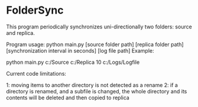# FolderSync
This program periodically synchronizes uni-directionally two folders: source and replica.

Program usage: python main.py [source folder path] [replica folder path] [synchronization interval in seconds] [log file path]
Example:

python main.py c:/Source c:/Replica 10 c:/Logs/Logfile


Current code limitations:

1: moving items to another directory is not detected as a rename
2: if a directory is renamed, and a subfile is changed, the whole directory and its contents will be deleted and then copied to replica
